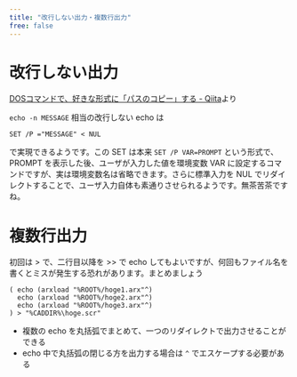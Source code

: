 ```yaml
---
title: "改行しない出力・複数行出力"
free: false
---
```


改行しない出力
====

[DOSコマンドで、好きな形式に「パスのコピー」する - Qiita](https://qiita.com/zarukishi/items/6181c1a0390444d00002)より

`echo -n MESSAGE` 相当の改行しない echo は

```
SET /P ="MESSAGE" < NUL
```

で実現できるようです。この SET は本来 `SET /P VAR=PROMPT` という形式で、PROMPT を表示した後、ユーザが入力した値を環境変数 VAR に設定するコマンドですが、実は環境変数名は省略できます。さらに標準入力を NUL でリダイレクトすることで、ユーザ入力自体も素通りさせられるようです。無茶苦茶ですね。

複数行出力
====

初回は \> で、二行目以降を \>\> で echo してもよいですが、何回もファイル名を書くとミスが発生する恐れがあります。まとめましょう

```batch
( echo (arxload "%ROOT%/hoge1.arx"^)
  echo (arxload "%ROOT%/hoge2.arx"^)
  echo (arxload "%ROOT%/hoge3.arx"^)
) > "%CADDIR%\hoge.scr"
```

- 複数の echo を丸括弧でまとめて、一つのリダイレクトで出力させることができる
- echo 中で丸括弧の閉じる方を出力する場合は `^` でエスケープする必要がある